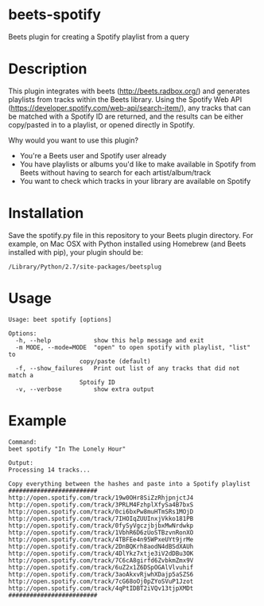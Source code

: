 beets-spotify
=============

Beets plugin for creating a Spotify playlist from a query

Description
===========
This plugin integrates with beets (http://beets.radbox.org/) and generates playlists from tracks within the Beets library.  Using the Spotify Web API (https://developer.spotify.com/web-api/search-item/), any tracks that can be matched with a Spotify ID are returned, and the results can be either copy/pasted in to a playlist, or opened directly in Spotify.

Why would you want to use this plugin?
* You're a Beets user and Spotify user already
* You have playlists or albums you'd like to make available in Spotify from Beets without having to search for each artist/album/track
* You want to check which tracks in your library are available on Spotify

Installation
============
Save the spotify.py file in this repository to your Beets plugin directory.  For example, on Mac OSX with Python installed using Homebrew (and Beets installed with pip), your plugin should be:

`/Library/Python/2.7/site-packages/beetsplug`

Usage
=====
    Usage: beet spotify [options]

    Options:
      -h, --help            show this help message and exit
      -m MODE, --mode=MODE  "open" to open spotify with playlist, "list" to
                        copy/paste (default)
      -f, --show_failures   Print out list of any tracks that did not match a
                        Sptoify ID
      -v, --verbose         show extra output
      
Example
=======
    Command:
    beet spotify "In The Lonely Hour"

    Output:
    Processing 14 tracks...

    Copy everything between the hashes and paste into a Spotify playlist
    #########################
    http://open.spotify.com/track/19w0OHr8SiZzRhjpnjctJ4
    http://open.spotify.com/track/3PRLM4FzhplXfySa4B7bxS
    http://open.spotify.com/track/0ci6bxPw8muHTmSRs1MOjD
    http://open.spotify.com/track/7IHOIqZUUInxjVkko181PB
    http://open.spotify.com/track/0fySyVgczjbjbxMwNrdwkp
    http://open.spotify.com/track/1VbhR6D6zUoSTBzvnRonXO
    http://open.spotify.com/track/4TBFEe4n95WPxeUYt9jrMe
    http://open.spotify.com/track/2DnBQKrh8aodN4dBSdXAUh
    http://open.spotify.com/track/4DlYkz7xtje3iV2dDBu3OK
    http://open.spotify.com/track/7C6cA8girfd6ZvbkmZmx9V
    http://open.spotify.com/track/6uZ2x1Z6DSpOGAlVlvuhif
    http://open.spotify.com/track/3aoAkxvRjwhXDajp5aSZS6
    http://open.spotify.com/track/7cG68oOj0pZYoSVuP1Jzot
    http://open.spotify.com/track/4qPtIDBT2iVQv13tjpXMDt
    #########################
